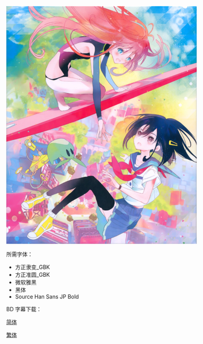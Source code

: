 ![](key_visual.jpg)

所需字体：

- 方正隶变_GBK
- 方正准圆_GBK
- 微软雅黑
- 黑体
- Source Han Sans JP Bold



BD 字幕下载：

[简体](https://github.com/SweetSub/SweetSub/raw/master/Archive/Flip%20Flappers/Flip%20Flappers%20chs.zip)

[繁体](https://github.com/SweetSub/SweetSub/raw/master/Archive/Flip%20Flappers/Flip%20Flappers%20cht.zip)